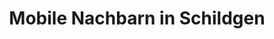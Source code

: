 ---
title: "Mobile Nachbarn in Schildgen"
url: /bergisch-gladbach/mobile-nachbarn-in-schildgen/
shop: Fahrrad
---